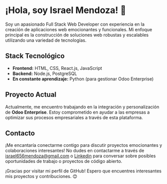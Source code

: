 # ¡Hola, soy Israel Mendoza! 👋

Soy un apasionado Full Stack Web Developer con experiencia en la creación de aplicaciones web emocionantes y funcionales. Mi enfoque principal es la construcción de soluciones web robustas y escalables utilizando una variedad de tecnologías.

## Stack Tecnológico

- **Frontend:** HTML, CSS, React.js, JavaScript
- **Backend:** Node.js, PostgreSQL
- **En constante aprendizaje:** Python (para gestionar Odoo Enterprise)
  
## Proyecto Actual

Actualmente, me encuentro trabajando en la integración y personalización de **Odoo Enterprise**. Estoy comprometido en ayudar a las empresas a optimizar sus procesos empresariales a través de esta plataforma.

## Contacto

¡Me encantaría conectarme contigo para discutir proyectos emocionantes y colaboraciones interesantes! No dudes en contactarme a través de israel656mendoza@gmail.com o [Linkedin](https://www.linkedin.com/in/israel-mendoza-a939a61b1/) para conversar sobre posibles oportunidades de trabajo o proyectos de código abierto.

¡Gracias por visitar mi perfil de GitHub! Espero que encuentres interesantes mis proyectos y contribuciones. 😊
 
